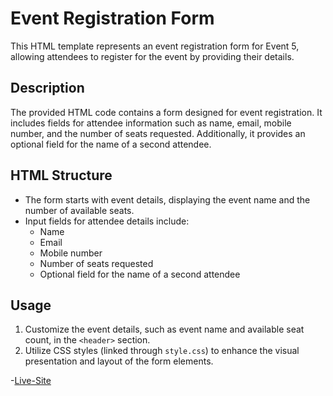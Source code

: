# Event Registration Form

This HTML template represents an event registration form for Event 5, allowing attendees to register for the event by providing their details.

## Description

The provided HTML code contains a form designed for event registration. It includes fields for attendee information such as name, email, mobile number, and the number of seats requested. Additionally, it provides an optional field for the name of a second attendee.

## HTML Structure

- The form starts with event details, displaying the event name and the number of available seats.
- Input fields for attendee details include:
  - Name
  - Email
  - Mobile number
  - Number of seats requested
  - Optional field for the name of a second attendee

## Usage

1. Customize the event details, such as event name and available seat count, in the `<header>` section.
2. Utilize CSS styles (linked through `style.css`) to enhance the visual presentation and layout of the form elements.

-[Live-Site](https://manoj-101-dev.github.io/Day-12-2/)
